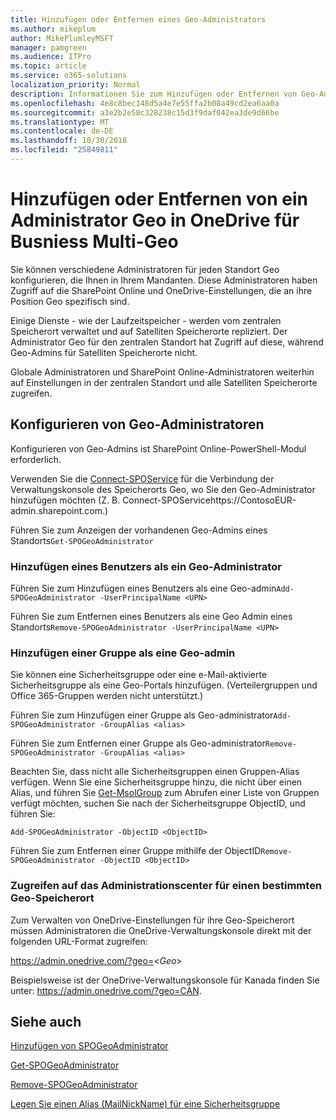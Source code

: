 ```yaml
---
title: Hinzufügen oder Entfernen eines Geo-Administrators
ms.author: mikeplum
author: MikePlumleyMSFT
manager: pamgreen
ms.audience: ITPro
ms.topic: article
ms.service: o365-solutions
localization_priority: Normal
description: Informationen Sie zum Hinzufügen oder Entfernen von Geo-Administrator in OneDrive for Business Multi-Geo.
ms.openlocfilehash: 4e8c8bec148d5a4e7e55ffa2b08a49cd2ea6aa0a
ms.sourcegitcommit: a3e2b2e58c328238c15d3f9daf042ea3de9d66be
ms.translationtype: MT
ms.contentlocale: de-DE
ms.lasthandoff: 10/30/2018
ms.locfileid: "25849811"
---
```

# <a name="add-or-remove-a-geo-administrator-in-onedrive-for-busniess-multi-geo"></a>Hinzufügen oder Entfernen von ein Administrator Geo in OneDrive für Busniess Multi-Geo

Sie können verschiedene Administratoren für jeden Standort Geo konfigurieren, die Ihnen in Ihrem Mandanten. Diese Administratoren haben Zugriff auf die SharePoint Online und OneDrive-Einstellungen, die an ihre Position Geo spezifisch sind.

Einige Dienste - wie der Laufzeitspeicher - werden vom zentralen Speicherort verwaltet und auf Satelliten Speicherorte repliziert. Der Administrator Geo für den zentralen Standort hat Zugriff auf diese, während Geo-Admins für Satelliten Speicherorte nicht.

Globale Administratoren und SharePoint Online-Administratoren weiterhin auf Einstellungen in der zentralen Standort und alle Satelliten Speicherorte zugreifen.

## <a name="configuring-geo-administrators"></a>Konfigurieren von Geo-Administratoren

Konfigurieren von Geo-Admins ist SharePoint Online-PowerShell-Modul erforderlich.

Verwenden Sie die [Connect-SPOService](https://docs.microsoft.com/powershell/module/sharepoint-online/Connect-SPOService) für die Verbindung der Verwaltungskonsole des Speicherorts Geo, wo Sie den Geo-Administrator hinzufügen möchten (Z. B. Connect-SPOServicehttps://ContosoEUR-admin.sharepoint.com.)

Führen Sie zum Anzeigen der vorhandenen Geo-Admins eines Standorts`Get-SPOGeoAdministrator`

### <a name="adding-a-user-as-a-geo-admin"></a>Hinzufügen eines Benutzers als ein Geo-Administrator

Führen Sie zum Hinzufügen eines Benutzers als eine Geo-admin`Add-SPOGeoAdministrator -UserPrincipalName <UPN>`

Führen Sie zum Entfernen eines Benutzers als eine Geo Admin eines Standorts`Remove-SPOGeoAdministrator -UserPrincipalName <UPN>`

### <a name="adding-a-group-as-a-geo-admin"></a>Hinzufügen einer Gruppe als eine Geo-admin

Sie können eine Sicherheitsgruppe oder eine e-Mail-aktivierte Sicherheitsgruppe als eine Geo-Portals hinzufügen. (Verteilergruppen und Office 365-Gruppen werden nicht unterstützt.)

Führen Sie zum Hinzufügen einer Gruppe als Geo-administrator`Add-SPOGeoAdministrator -GroupAlias <alias>`

Führen Sie zum Entfernen einer Gruppe als Geo-administrator`Remove-SPOGeoAdministrator -GroupAlias <alias>`

Beachten Sie, dass nicht alle Sicherheitsgruppen einen Gruppen-Alias verfügen. Wenn Sie eine Sicherheitsgruppe hinzu, die nicht über einen Alias, und führen Sie [Get-MsolGroup](https://docs.microsoft.com/en-us/powershell/module/msonline/get-msolgroup) zum Abrufen einer Liste von Gruppen verfügt möchten, suchen Sie nach der Sicherheitsgruppe ObjectID, und führen Sie:

`Add-SPOGeoAdministrator -ObjectID <ObjectID>`

Führen Sie zum Entfernen einer Gruppe mithilfe der ObjectID`Remove-SPOGeoAdministrator -ObjectID <ObjectID>`

### <a name="accessing-the-admin-center-for-a-specific-geo-location"></a>Zugreifen auf das Administrationscenter für einen bestimmten Geo-Speicherort

Zum Verwalten von OneDrive-Einstellungen für ihre Geo-Speicherort müssen Administratoren die OneDrive-Verwaltungskonsole direkt mit der folgenden URL-Format zugreifen:

https://admin.onedrive.com/?geo=<*Geo*>

Beispielsweise ist der OneDrive-Verwaltungskonsole für Kanada finden Sie unter: https://admin.onedrive.com/?geo=CAN.

## <a name="see-also"></a>Siehe auch

[Hinzufügen von SPOGeoAdministrator](https://docs.microsoft.com/powershell/module/sharepoint-online/add-spogeoadministrator)

[Get-SPOGeoAdministrator](https://docs.microsoft.com/powershell/module/sharepoint-online/get-spogeoadministrator)

[Remove-SPOGeoAdministrator](https://docs.microsoft.com/powershell/module/sharepoint-online/remove-spogeoadministrator)

[Legen Sie einen Alias (MailNickName) für eine Sicherheitsgruppe](https://docs.microsoft.com/en-us/powershell/module/azuread/set-azureadgroup)